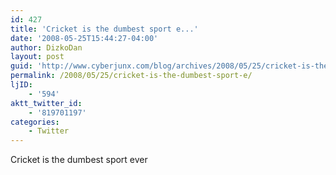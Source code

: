 ```yaml
---
id: 427
title: 'Cricket is the dumbest sport e...'
date: '2008-05-25T15:44:27-04:00'
author: DizkoDan
layout: post
guid: 'http://www.cyberjunx.com/blog/archives/2008/05/25/cricket-is-the-dumbest-sport-e/'
permalink: /2008/05/25/cricket-is-the-dumbest-sport-e/
ljID:
    - '594'
aktt_twitter_id:
    - '819701197'
categories:
    - Twitter
---
```


Cricket is the dumbest sport ever